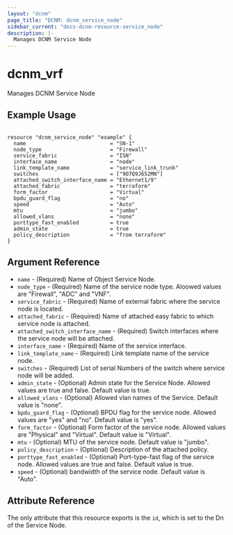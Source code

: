 ```yaml
---
layout: "dcnm"
page_title: "DCNM: dcnm_service_node"
sidebar_current: "docs-dcnm-resource-service_node"
description: |-
  Manages DCNM Service Node
---
```


# dcnm_vrf

Manages DCNM Service Node

## Example Usage

```hcl

resource "dcnm_service_node" "example" {
  name                           = "SN-1"
  node_type                      = "Firewall"
  service_fabric                 = "ISN"
  interface_name                 = "node"
  link_template_name             = "service_link_trunk"
  switches                       = ["9O7Q9J652MN"]
  attached_switch_interface_name = "Ethernet1/9"
  attached_fabric                = "terraform"
  form_factor                    = "Virtual"
  bpdu_guard_flag                = "no"
  speed                          = "Auto"
  mtu                            = "jumbo"
  allowed_vlans                  = "none"
  porttype_fast_enabled          = true
  admin_state                    = true
  policy_description             = "from terraform"
}

```

## Argument Reference

- `name` - (Required) Name of Object Service Node.
- `node_type` - (Required) Name of the service node type. Aloowed values are "Firewall", "ADC" and "VNF".
- `service_fabric` - (Required) Name of external fabric where the service node is located.
- `attached_fabric` - (Required) Name of attached easy fabric to which service node is attached.
- `attached_switch_interface_name` - (Required) Switch interfaces where the service node will be attached.
- `interface_name` - (Required) Name of the service interface.
- `link_template_name` - (Required) Link template name of the service node.
- `switches` - (Required) List of serial Numbers of the switch where service node will be added.
- `admin_state` - (Optional) Admin state for the Service Node. Allowed values are true and false. Default value is true.
- `allowed_vlans` - (Optional) Allowed vlan names of the Service. Default value is "none".
- `bpdu_guard_flag` - (Optional) BPDU flag for the service node. Allowed values are "yes" and "no". Default value is "yes".
- `form_factor` - (Optional) Form factor of the service node. Allowed values are "Physical" and "Virtual". Default value is "Virtual".
- `mtu` - (Optional) MTU of the service node. Default value is "jumbo".
- `policy_description` - (Optional) Description of the attached policy.
- `porttype_fast_enabled` - (Optional) Port-type-fast flag of the service node. Allowed values are true and false. Default value is true.
- `speed` - (Optional) bandwidth of the service node. Default value is "Auto".

## Attribute Reference

The only attribute that this resource exports is the `id`, which is set to the
Dn of the Service Node.

